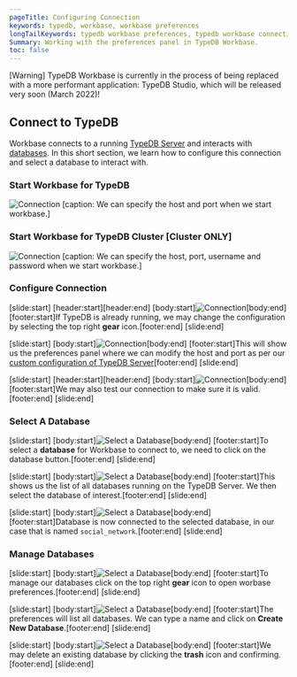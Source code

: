 ```yaml
---
pageTitle: Configuring Connection
keywords: typedb, workbase, workbase preferences
longTailKeywords: typedb workbase preferences, typedb workbase connection, typedb workbase manage databases
Summary: Working with the preferences panel in TypeDB Workbase.
toc: false
---
```


<div class = "note">
[Warning]
TypeDB Workbase is currently in the process of being replaced with a more performant application: TypeDB Studio, which will be released very soon (March 2022)!
</div>

## Connect to TypeDB
Workbase connects to a running [TypeDB Server](/docs/running-typedb/install-and-run#start-the-typedb-server) and interacts with [databases](../06-management/01-database.md). In this short section, we learn how to configure this connection and select a database to interact with.

### Start Workbase for TypeDB

![Connection](/docs/images/workbase/preferences_core-login.png)
[caption: We can specify the host and port when we start workbase.]


### Start Workbase for TypeDB Cluster [Cluster ONLY]

![Connection](/docs/images/workbase/preferences_cluster-login.png)
[caption: We can specify the host, port, username and password when we start workbase.]


### Configure Connection
<div class="slideshow">

[slide:start]
[header:start][header:end]
[body:start]![Connection](/docs/images/workbase/preferences_configure_open-preferences.png)[body:end]
[footer:start]If TypeDB is already running, we may change the configuration by selecting the top right **gear** icon.[footer:end]
[slide:end]

[slide:start]
[body:start]![Connection](/docs/images/workbase/preferences_configure-host-port.png)[body:end]
[footer:start]This will show us the preferences panel where we can modify the host and port as per our [custom configuration of TypeDB Server](/docs/running-typedb/configuration##host-and-port)[footer:end]
[slide:end]

[slide:start]
[header:start][header:end]
[body:start]![Connection](/docs/images/workbase/preferences_test-connection.png)[body:end]
[footer:start]We may also test our connection to make sure it is valid.[footer:end]
[slide:end]

</div>


### Select A Database
<div class="slideshow">

[slide:start]
[body:start]![Select a Database](/docs/images/workbase/preferences_select-database.png)[body:end]
[footer:start]To select a **database** for Workbase to connect to, we need to click on the database button.[footer:end]
[slide:end]

[slide:start]
[body:start]![Select a Database](/docs/images/workbase/preferences_list-databases.png)[body:end]
[footer:start]This shows us the list of all databases running on the TypeDB Server. We then select the database of interest.[footer:end]
[slide:end]

[slide:start]
[body:start]![Select a Database](/docs/images/workbase/preferences_database-selected.png)[body:end]
[footer:start]Database is now connected to the selected database, in our case that is named `social_network`.[footer:end]
[slide:end]

</div>

### Manage Databases
<div class="slideshow">

[slide:start]
[body:start]![Select a Database](/docs/images/workbase/preferences_open-preferences.png)[body:end]
[footer:start]To manage our databases click on the top right **gear** icon to open worbase preferences.[footer:end]
[slide:end]

[slide:start]
[body:start]![Select a Database](/docs/images/workbase/preferences_create-database.png)[body:end]
[footer:start]The preferences will list all databases. We can type a name and click on **Create New Database**.[footer:end]
[slide:end]

[slide:start]
[body:start]![Select a Database](/docs/images/workbase/preferences_delete-database.png)[body:end]
[footer:start]We may delete an existing database by clicking the **trash** icon and confirming.[footer:end]
[slide:end]

</div>